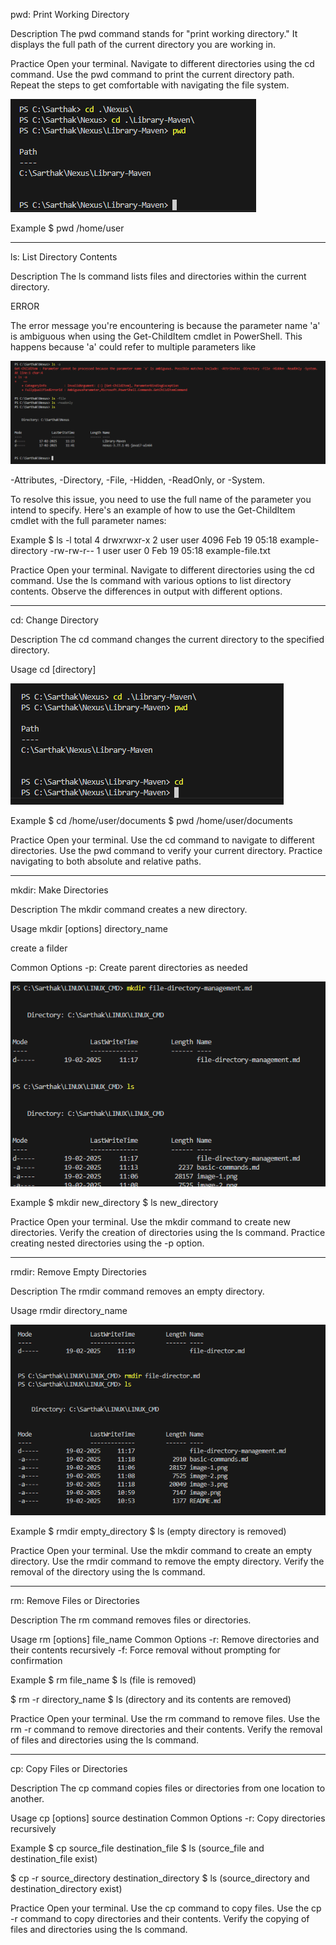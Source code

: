 pwd: Print Working Directory

Description
The pwd command stands for "print working directory." It displays the full path of the current directory you are working in.

Practice
Open your terminal.
Navigate to different directories using the cd command.
Use the pwd command to print the current directory path.
Repeat the steps to get comfortable with navigating the file system.

![alt text](image.png)


Example
$ pwd
/home/user


---------------------------------------------------------------------------------------------------------------------------------------------------------------------------------

ls: List Directory Contents

Description
The ls command lists files and directories within the current directory.

ERROR

The error message you're encountering is because the parameter name 'a' is ambiguous when using the Get-ChildItem cmdlet in PowerShell. This happens because 'a' could refer to multiple parameters like 

![alt text](image-1.png)

-Attributes, -Directory, -File, -Hidden, -ReadOnly, or -System.

To resolve this issue, you need to use the full name of the parameter you intend to specify. Here's an example of how to use the Get-ChildItem cmdlet with the full parameter names:

Example
$ ls -l
total 4
drwxrwxr-x 2 user user 4096 Feb 19 05:18 example-directory
-rw-rw-r-- 1 user user    0 Feb 19 05:18 example-file.txt


Practice
Open your terminal.
Navigate to different directories using the cd command.
Use the ls command with various options to list directory contents.
Observe the differences in output with different options.


---------------------------------------------------------------------------------------------------------------------------------------------------------------------------------


cd: Change Directory


Description
The cd command changes the current directory to the specified directory.

Usage
cd [directory]

![alt text](image-2.png)


Example
$ cd /home/user/documents
$ pwd
/home/user/documents


Practice
Open your terminal.
Use the cd command to navigate to different directories.
Use the pwd command to verify your current directory.
Practice navigating to both absolute and relative paths.

---------------------------------------------------------------------------------------------------------------------------------------------------------------------------------


mkdir: Make Directories


Description
The mkdir command creates a new directory.

Usage
mkdir [options] directory_name

create a filder

Common Options
-p: Create parent directories as needed

![alt text](image-3.png)

Example
$ mkdir new_directory
$ ls
new_directory

Practice
Open your terminal.
Use the mkdir command to create new directories.
Verify the creation of directories using the ls command.
Practice creating nested directories using the -p option.

---------------------------------------------------------------------------------------------------------------------------------------------------------------------------------


rmdir: Remove Empty Directories


Description
The rmdir command removes an empty directory.

Usage
rmdir directory_name

![alt text](image-4.png)

Example
$ rmdir empty_directory
$ ls
(empty directory is removed)


Practice
Open your terminal.
Use the mkdir command to create an empty directory.
Use the rmdir command to remove the empty directory.
Verify the removal of the directory using the ls command.

---------------------------------------------------------------------------------------------------------------------------------------------------------------------------------


rm: Remove Files or Directories

Description
The rm command removes files or directories.

Usage
rm [options] file_name
Common Options
-r: Remove directories and their contents recursively
-f: Force removal without prompting for confirmation


Example
$ rm file_name
$ ls
(file is removed)

$ rm -r directory_name
$ ls
(directory and its contents are removed)

Practice
Open your terminal.
Use the rm command to remove files.
Use the rm -r command to remove directories and their contents.
Verify the removal of files and directories using the ls command.

---------------------------------------------------------------------------------------------------------------------------------------------------------------------------------


cp: Copy Files or Directories

Description
The cp command copies files or directories from one location to another.

Usage
cp [options] source destination
Common Options
-r: Copy directories recursively

Example
$ cp source_file destination_file
$ ls
(source_file and destination_file exist)

$ cp -r source_directory destination_directory
$ ls
(source_directory and destination_directory exist)

Practice
Open your terminal.
Use the cp command to copy files.
Use the cp -r command to copy directories and their contents.
Verify the copying of files and directories using the ls command.
